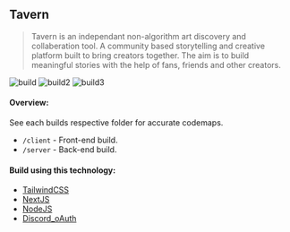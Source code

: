 ## Tavern

> Tavern is an independant non-algorithm art discovery and collaberation tool. A
> community based storytelling and creative platform built to bring creators
> together. The aim is to build meaningful stories with the help of fans, friends and
> other creators.

![build](https://i.imgur.com/4OPUgZT.jpeg) ![build2](https://i.imgur.com/XGMjGN0.png)
![build3](https://i.imgur.com/mTExn9c.png)

#### Overview:

See each builds respective folder for accurate codemaps.

- `/client` - Front-end build.
- `/server` - Back-end build.

#### Build using this technology:

- [TailwindCSS](https://tailwindcss.com/)
- [NextJS](https://nextjs.org/)
- [NodeJS](https://nodejs.org/en/)
- [Discord_oAuth](https://discord.com/developers/docs/topics/oauth2)
